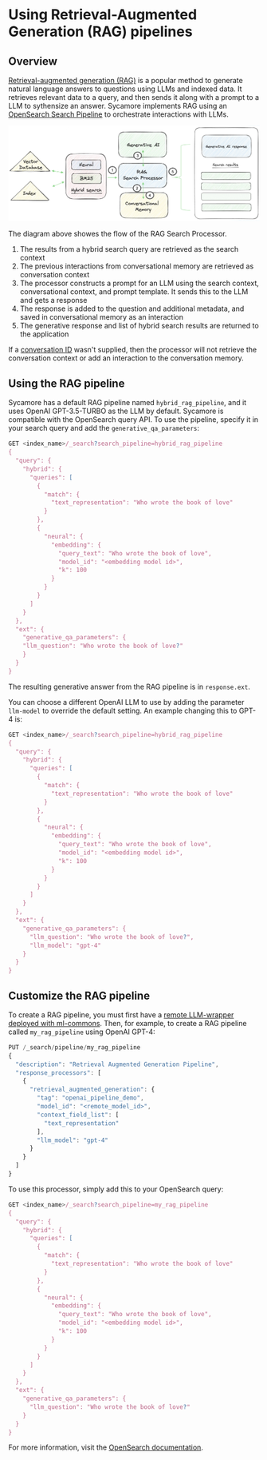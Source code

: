 # Using Retrieval-Augmented Generation (RAG) pipelines

## Overview
[Retrieval-augmented generation (RAG)](https://arxiv.org/abs/2005.11401) is a popular method to generate natural language answers to questions using LLMs and indexed data. It retrieves relevant data to a query, and then sends it along with a prompt to a LLM to sythensize an answer. Sycamore implements RAG using an [OpenSearch Search Pipeline](https://opensearch.org/docs/latest/search-plugins/conversational-search/#rag-pipeline) to orchestrate interactions with LLMs.

![Untitled](imgs/pipeline-architecture.png)

The diagram above showes the flow of the RAG Search Processor.

1. The results from a hybrid search query are retrieved as the search context
2. The previous interactions from conversational memory are retrieved as conversation context
3. The processor constructs a prompt for an LLM using the search context, conversational context, and prompt template. It sends this to the LLM and gets a response
4. The response is added to the question and additional metadata, and saved in conversational memory as an interaction
5. The generative response and list of hybrid search results are returned to the application

If a [conversation ID](../conversational_memory/using_with_conversational_search.md) wasn't supplied, then the processor will not retrieve the conversation context or add an interaction to the conversation memory.

## Using the RAG pipeline

Sycamore has a default RAG pipeline named `hybrid_rag_pipeline`, and it uses OpenAI GPT-3.5-TURBO as the LLM by default. Sycamore is compatible with the OpenSearch query API. To use the pipeline, specify it in your search query and add the `generative_qa_parameters`:

```javascript
GET <index_name>/_search?search_pipeline=hybrid_rag_pipeline
{
  "query": {
    "hybrid": {
      "queries": [
        {
          "match": {
            "text_representation": "Who wrote the book of love"
          }
        },
        {
          "neural": {
            "embedding": {
              "query_text": "Who wrote the book of love",
              "model_id": "<embedding model id>",
              "k": 100
            }
          }
        }
      ]
    }
  },
  "ext": {
    "generative_qa_parameters": {
    "llm_question": "Who wrote the book of love?"
    }
  }
}
```

The resulting generative answer from the RAG pipeline is in `response.ext`.

You can choose a different OpenAI LLM to use by adding the parameter `llm-model` to override the default setting. An example changing this to GPT-4 is:


```javascript
GET <index_name>/_search?search_pipeline=hybrid_rag_pipeline
{
  "query": {
    "hybrid": {
      "queries": [
        {
          "match": {
            "text_representation": "Who wrote the book of love"
          }
        },
        {
          "neural": {
            "embedding": {
              "query_text": "Who wrote the book of love",
              "model_id": "<embedding model id>",
              "k": 100
            }
          }
        }
      ]
    }
  },
  "ext": {
    "generative_qa_parameters": {
      "llm_question": "Who wrote the book of love?",
      "llm_model": "gpt-4"
    }
  }
}
```

## Customize the RAG pipeline
To create a RAG pipeline, you must first have a [remote LLM-wrapper deployed with ml-commons](https://opensearch.org/docs/latest/ml-commons-plugin/remote-models/index/). Then, for example, to create a RAG pipeline called `my_rag_pipeline` using OpenAI GPT-4:

```javascript
PUT /_search/pipeline/my_rag_pipeline
{
  "description": "Retrieval Augmented Generation Pipeline",
  "response_processors": [
    {
      "retrieval_augmented_generation": {
        "tag": "openai_pipeline_demo",
        "model_id": "<remote_model_id>",
        "context_field_list": [
          "text_representation"
        ],
        "llm_model": "gpt-4"
      }
    }
  ]
}
```

To use this processor, simply add this to your OpenSearch query:

```javascript
GET <index_name>/_search?search_pipeline=my_rag_pipeline
{
  "query": {
    "hybrid": {
      "queries": [
        {
          "match": {
            "text_representation": "Who wrote the book of love"
          }
        },
        {
          "neural": {
            "embedding": {
              "query_text": "Who wrote the book of love",
              "model_id": "<embedding model id>",
              "k": 100
            }
          }
        }
      ]
    }
  },
  "ext": {
    "generative_qa_parameters": {
      "llm_question": "Who wrote the book of love?"
    }
  }
}
```

For more information, visit the [OpenSearch documentation](https://opensearch.org/docs/latest/search-plugins/conversational-search/#rag-pipeline).
